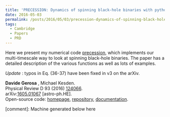 ```yaml
---
title: 'PRECESSION: Dynamics of spinning black-hole binaries with python'
date: 2016-05-03
permalink: /posts/2016/05/03/precession-dynamics-of-spinning-black-hole-binaries-with-python
tags:
  - Cambridge
  - Papers
  - PRD
---
```


Here we present my numerical code [precession](<../../../../../index.html?p=658>), which implements our multi-timescale way to look at spinning black-hole binaries. The paper has a detailed description of the various functions as well as lots of examples.

_Update_ : typos in Eq. (36-37) have been fixed in v3 on the arXiv.

**Davide Gerosa** , Michael Kesden.  
Physical Review D 93 (2016) [124066](<http://journals.aps.org/prd/abstract/10.1103/PhysRevD.93.124066>).  
arXiv:[1605.01067](<http://arxiv.org/abs/arXiv:1605.01067>) [astro-ph.HE].  
Open-source code: [homepage](<../../../../../index.html?p=658>), [repository](<https://github.com/dgerosa/precession>), [documentation](<http://dgerosa.github.io/precession/>).

[comment]: Machine generated below here
